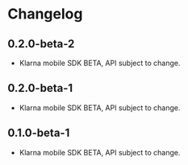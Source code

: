 
# Changelog

## 0.2.0-beta-2

- Klarna mobile SDK BETA, API subject to change.

## 0.2.0-beta-1

- Klarna mobile SDK BETA, API subject to change.

## 0.1.0-beta-1

- Klarna mobile SDK BETA, API subject to change.

